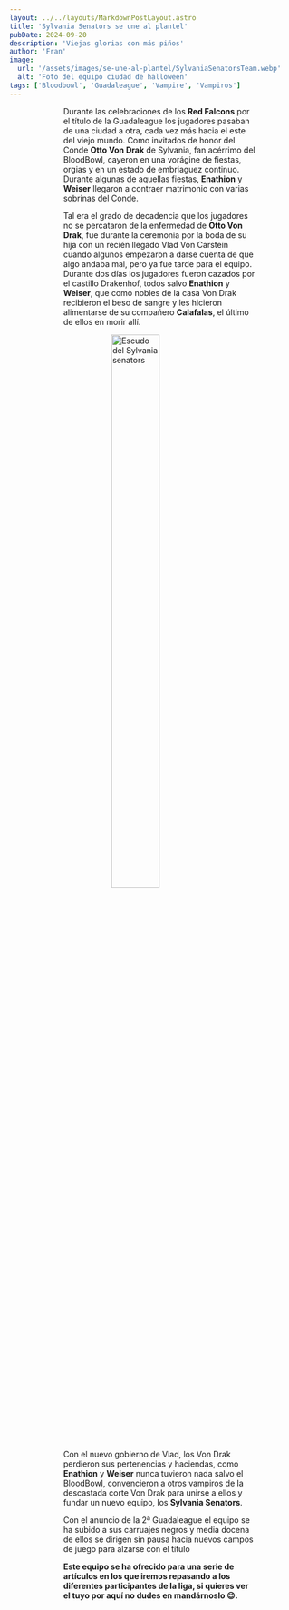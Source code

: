```yaml
---
layout: ../../layouts/MarkdownPostLayout.astro
title: 'Sylvania Senators se une al plantel'
pubDate: 2024-09-20
description: 'Viejas glorias con más piños'
author: 'Fran'
image:
  url: '/assets/images/se-une-al-plantel/SylvaniaSenatorsTeam.webp'
  alt: 'Foto del equipo ciudad de halloween'
tags: ['Bloodbowl', 'Guadaleague', 'Vampire', 'Vampiros']
---
```


Durante las celebraciones de los **Red Falcons** por el título de la Guadaleague los jugadores pasaban de una ciudad a otra, cada vez más hacia el este del viejo mundo. Como invitados de honor del Conde **Otto Von Drak** de Sylvania, fan acérrimo del BloodBowl, cayeron en una vorágine de fiestas, orgias y en un estado de embriaguez continuo. Durante algunas de aquellas fiestas, **Enathion** y **Weiser** llegaron a contraer matrimonio con varias sobrinas del Conde.

Tal era el grado de decadencia que los jugadores no se percataron de la enfermedad de **Otto Von Drak**, fue durante la ceremonia por la boda de su hija con un recién llegado Vlad Von Carstein cuando algunos empezaron a darse cuenta de que algo andaba mal, pero ya fue tarde para el equipo. Durante dos días los jugadores fueron cazados por el castillo Drakenhof, todos salvo **Enathion** y **Weiser**, que como nobles de la casa Von Drak recibieron el beso de sangre y les hicieron alimentarse de su compañero **Calafalas**, el último de ellos en morir allí.

![Escudo del Sylvania senators](/assets/images/se-une-al-plantel/SylvaniaSenatorsShield.webp)

Con el nuevo gobierno de Vlad, los Von Drak perdieron sus pertenencias y haciendas, como **Enathion** y **Weiser** nunca tuvieron nada salvo el BloodBowl, convencieron a otros vampiros de la descastada corte Von Drak para unirse a ellos y fundar un nuevo equipo, los **Sylvania Senators**.

Con el anuncio de la 2ª Guadaleague el equipo se ha subido a sus carruajes negros y media docena de ellos se dirigen sin pausa hacia nuevos campos de juego para alzarse con el título

**Este equipo se ha ofrecido para una serie de artículos en los que iremos repasando a los diferentes participantes de la liga, si quieres ver el tuyo por aquí no dudes en mandárnoslo 😉.**

<style>
   table {
      display:block;
      max-width:600px;
      overflow-x:auto;
    }
    td,th {
      border: 1px solid #fff;
    }
    table,td {
      padding: 0.5em;
    }
    a {
      color: red;
      text-decoration: none;
    }
    img{
      width:100%
    }
    .full-w-center-content{
      width:100%;
      display:flex;
      justify-content:center;
    }
    audio {
      width:90%
    }
    @media screen and (min-width: 636px) {
      table {
        max-width:100%;
        overflow-x:auto
      }
      img {
        width:50%;
        margin-left:25%;
      }

      img.big {
        width:100%;
      }

      h2,h3 {
        padding:0em 5em 0em 5em;
      }
      
      ul,li{
        margin-left: 3em;
        list-style:none;
      }
      h1 {
        text-align: center;
      }
      p {
        padding:0em 5em 0em 5em;
      }
      p {
        max-width: 90%;
        margin-left: 5%;
      }
      audio {
        width:70%
      }
    }
</style>
